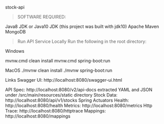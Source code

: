  stock-api
 
> SOFTWARE REQUIRED:
 
 
Java8 JDK or Java10 JDK (this project was built with jdk10)
Apache Maven
MongoDB
 
 
> Run API Service Locally
Run the following in the root directory:

Windows

mvnw.cmd clean install
mvnw.cmd spring-boot:run

MacOS
./mvnw clean install
./mvnw spring-boot:run

Links
Swagger
UI: http://localhost:8080/swagger-ui.html

API Spec: http://localhost:8080/v2/api-docs
extracted YAML and JSON under /src/main/resources/static directory
Stock Data: http://localhost:8080/api/v1/stocks
Spring Actuators
Health: http://localhost:8080/health
Metrics: http://localhost:8080/metrics
Http Trace: http://localhost:8080/httptrace
Mappings: http://localhost:8080/mappings

